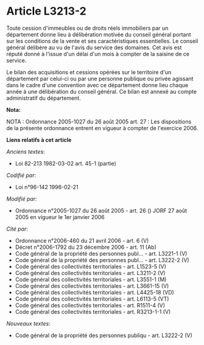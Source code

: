 # Article L3213-2

Toute cession d'immeubles ou de droits réels immobiliers par un département donne lieu à délibération motivée du conseil
général portant sur les conditions de la vente et ses caractéristiques essentielles. Le conseil général délibère au vu de
l'avis du service des domaines. Cet avis est réputé donné à l'issue d'un délai d'un mois à compter de la saisine de ce
service.

Le bilan des acquisitions et cessions opérées sur le territoire d'un département par celui-ci ou par une personne publique ou
privée agissant dans le cadre d'une convention avec ce département donne lieu chaque année à une délibération du conseil
général. Ce bilan est annexé au compte administratif du département.

**Nota:**

NOTA : Ordonnance 2005-1027 du 26 août 2005 art. 27 : Les dispositions de la présente ordonnance entrent en vigueur à compter
de l'exercice 2006.

**Liens relatifs à cet article**

_Anciens textes_:

  - Loi  82-213 1982-03-02 art. 45-1 (partie)

_Codifié par_:

  - Loi n°96-142 1996-02-21

_Modifié par_:

  - Ordonnance n°2005-1027 du 26 août 2005 - art. 26 () JORF 27 août 2005 en vigueur le 1er janvier 2006

_Cité par_:

  - Ordonnance n°2006-460 du 21 avril 2006 - art. 6 (V)
  - Décret n°2006-1792 du 23 décembre 2006 - art. 11 (Ab)
  - Code général de la propriété des personnes publ... - art. L3221-1 (V)
  - Code général de la propriété des personnes publ... - art. L3222-2 (V)
  - Code général des collectivités territoriales - art. L1523-5 (V)
  - Code général des collectivités territoriales - art. L3211-2 (V)
  - Code général des collectivités territoriales - art. L3551-1 (M)
  - Code général des collectivités territoriales - art. L3661-15 (V)
  - Code général des collectivités territoriales - art. L4425-18 (VD)
  - Code général des collectivités territoriales - art. L6113-5 (VT)
  - Code général des collectivités territoriales - art. R1511-4 (V)
  - Code général des collectivités territoriales - art. R3213-1-1 (V)

_Nouveaux textes_:

  - Code général de la propriété des personnes publiqu - art. L3222-2 (V)
